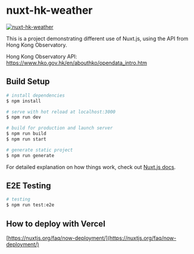 # nuxt-hk-weather

[![nuxt-hk-weather](https://img.shields.io/endpoint?url=https://dashboard.cypress.io/badge/simple/wfmeii/master&style=flat&logo=cypress)](https://dashboard.cypress.io/projects/wfmeii/runs)

This is a project demonstrating different use of Nuxt.js, using the API from Hong Kong Observatory.

Hong Kong Observatory
API:
[https://www.hko.gov.hk/en/abouthko/opendata_intro.htm
](https://www.hko.gov.hk/en/abouthko/opendata_intro.htm)

## Build Setup

```bash
# install dependencies
$ npm install

# serve with hot reload at localhost:3000
$ npm run dev

# build for production and launch server
$ npm run build
$ npm run start

# generate static project
$ npm run generate
```

For detailed explanation on how things work, check out [Nuxt.js docs](https://nuxtjs.org).

## E2E Testing

```bash
# testing
$ npm run test:e2e
```

## How to deploy with Vercel

[https://nuxtjs.org/faq/now-deployment/](https://nuxtjs.org/faq/now-deployment/)
